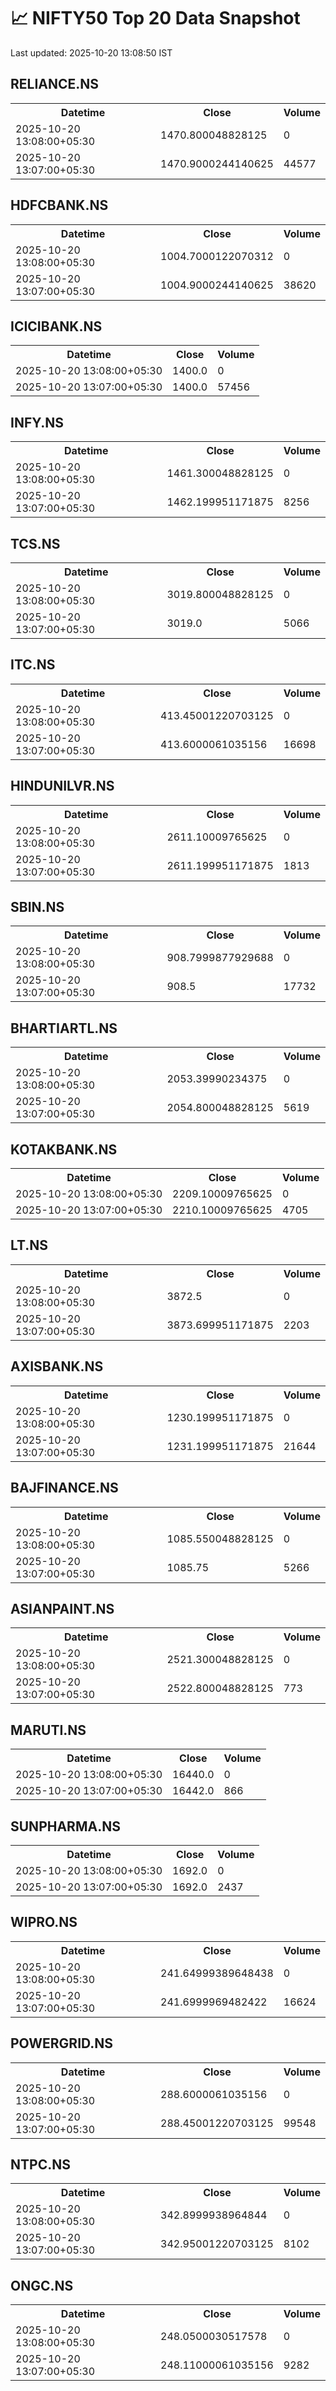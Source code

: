 # 📈 NIFTY50 Top 20 Data Snapshot

Last updated: 2025-10-20 13:08:50 IST

## RELIANCE.NS

<table>
  <tr><th>Datetime</th><th>Close</th><th>Volume</th></tr>
  <tr><td>2025-10-20 13:08:00+05:30</td><td>1470.800048828125</td><td>0</td></tr>
  <tr><td>2025-10-20 13:07:00+05:30</td><td>1470.9000244140625</td><td>44577</td></tr>
</table>

## HDFCBANK.NS

<table>
  <tr><th>Datetime</th><th>Close</th><th>Volume</th></tr>
  <tr><td>2025-10-20 13:08:00+05:30</td><td>1004.7000122070312</td><td>0</td></tr>
  <tr><td>2025-10-20 13:07:00+05:30</td><td>1004.9000244140625</td><td>38620</td></tr>
</table>

## ICICIBANK.NS

<table>
  <tr><th>Datetime</th><th>Close</th><th>Volume</th></tr>
  <tr><td>2025-10-20 13:08:00+05:30</td><td>1400.0</td><td>0</td></tr>
  <tr><td>2025-10-20 13:07:00+05:30</td><td>1400.0</td><td>57456</td></tr>
</table>

## INFY.NS

<table>
  <tr><th>Datetime</th><th>Close</th><th>Volume</th></tr>
  <tr><td>2025-10-20 13:08:00+05:30</td><td>1461.300048828125</td><td>0</td></tr>
  <tr><td>2025-10-20 13:07:00+05:30</td><td>1462.199951171875</td><td>8256</td></tr>
</table>

## TCS.NS

<table>
  <tr><th>Datetime</th><th>Close</th><th>Volume</th></tr>
  <tr><td>2025-10-20 13:08:00+05:30</td><td>3019.800048828125</td><td>0</td></tr>
  <tr><td>2025-10-20 13:07:00+05:30</td><td>3019.0</td><td>5066</td></tr>
</table>

## ITC.NS

<table>
  <tr><th>Datetime</th><th>Close</th><th>Volume</th></tr>
  <tr><td>2025-10-20 13:08:00+05:30</td><td>413.45001220703125</td><td>0</td></tr>
  <tr><td>2025-10-20 13:07:00+05:30</td><td>413.6000061035156</td><td>16698</td></tr>
</table>

## HINDUNILVR.NS

<table>
  <tr><th>Datetime</th><th>Close</th><th>Volume</th></tr>
  <tr><td>2025-10-20 13:08:00+05:30</td><td>2611.10009765625</td><td>0</td></tr>
  <tr><td>2025-10-20 13:07:00+05:30</td><td>2611.199951171875</td><td>1813</td></tr>
</table>

## SBIN.NS

<table>
  <tr><th>Datetime</th><th>Close</th><th>Volume</th></tr>
  <tr><td>2025-10-20 13:08:00+05:30</td><td>908.7999877929688</td><td>0</td></tr>
  <tr><td>2025-10-20 13:07:00+05:30</td><td>908.5</td><td>17732</td></tr>
</table>

## BHARTIARTL.NS

<table>
  <tr><th>Datetime</th><th>Close</th><th>Volume</th></tr>
  <tr><td>2025-10-20 13:08:00+05:30</td><td>2053.39990234375</td><td>0</td></tr>
  <tr><td>2025-10-20 13:07:00+05:30</td><td>2054.800048828125</td><td>5619</td></tr>
</table>

## KOTAKBANK.NS

<table>
  <tr><th>Datetime</th><th>Close</th><th>Volume</th></tr>
  <tr><td>2025-10-20 13:08:00+05:30</td><td>2209.10009765625</td><td>0</td></tr>
  <tr><td>2025-10-20 13:07:00+05:30</td><td>2210.10009765625</td><td>4705</td></tr>
</table>

## LT.NS

<table>
  <tr><th>Datetime</th><th>Close</th><th>Volume</th></tr>
  <tr><td>2025-10-20 13:08:00+05:30</td><td>3872.5</td><td>0</td></tr>
  <tr><td>2025-10-20 13:07:00+05:30</td><td>3873.699951171875</td><td>2203</td></tr>
</table>

## AXISBANK.NS

<table>
  <tr><th>Datetime</th><th>Close</th><th>Volume</th></tr>
  <tr><td>2025-10-20 13:08:00+05:30</td><td>1230.199951171875</td><td>0</td></tr>
  <tr><td>2025-10-20 13:07:00+05:30</td><td>1231.199951171875</td><td>21644</td></tr>
</table>

## BAJFINANCE.NS

<table>
  <tr><th>Datetime</th><th>Close</th><th>Volume</th></tr>
  <tr><td>2025-10-20 13:08:00+05:30</td><td>1085.550048828125</td><td>0</td></tr>
  <tr><td>2025-10-20 13:07:00+05:30</td><td>1085.75</td><td>5266</td></tr>
</table>

## ASIANPAINT.NS

<table>
  <tr><th>Datetime</th><th>Close</th><th>Volume</th></tr>
  <tr><td>2025-10-20 13:08:00+05:30</td><td>2521.300048828125</td><td>0</td></tr>
  <tr><td>2025-10-20 13:07:00+05:30</td><td>2522.800048828125</td><td>773</td></tr>
</table>

## MARUTI.NS

<table>
  <tr><th>Datetime</th><th>Close</th><th>Volume</th></tr>
  <tr><td>2025-10-20 13:08:00+05:30</td><td>16440.0</td><td>0</td></tr>
  <tr><td>2025-10-20 13:07:00+05:30</td><td>16442.0</td><td>866</td></tr>
</table>

## SUNPHARMA.NS

<table>
  <tr><th>Datetime</th><th>Close</th><th>Volume</th></tr>
  <tr><td>2025-10-20 13:08:00+05:30</td><td>1692.0</td><td>0</td></tr>
  <tr><td>2025-10-20 13:07:00+05:30</td><td>1692.0</td><td>2437</td></tr>
</table>

## WIPRO.NS

<table>
  <tr><th>Datetime</th><th>Close</th><th>Volume</th></tr>
  <tr><td>2025-10-20 13:08:00+05:30</td><td>241.64999389648438</td><td>0</td></tr>
  <tr><td>2025-10-20 13:07:00+05:30</td><td>241.6999969482422</td><td>16624</td></tr>
</table>

## POWERGRID.NS

<table>
  <tr><th>Datetime</th><th>Close</th><th>Volume</th></tr>
  <tr><td>2025-10-20 13:08:00+05:30</td><td>288.6000061035156</td><td>0</td></tr>
  <tr><td>2025-10-20 13:07:00+05:30</td><td>288.45001220703125</td><td>99548</td></tr>
</table>

## NTPC.NS

<table>
  <tr><th>Datetime</th><th>Close</th><th>Volume</th></tr>
  <tr><td>2025-10-20 13:08:00+05:30</td><td>342.8999938964844</td><td>0</td></tr>
  <tr><td>2025-10-20 13:07:00+05:30</td><td>342.95001220703125</td><td>8102</td></tr>
</table>

## ONGC.NS

<table>
  <tr><th>Datetime</th><th>Close</th><th>Volume</th></tr>
  <tr><td>2025-10-20 13:08:00+05:30</td><td>248.0500030517578</td><td>0</td></tr>
  <tr><td>2025-10-20 13:07:00+05:30</td><td>248.11000061035156</td><td>9282</td></tr>
</table>

